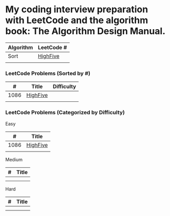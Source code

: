 <h1>My coding interview preparation with LeetCode and the algorithm book: The Algorithm Design Manual.</h1>



| Algorithm | LeetCode # |
| --- | --- |
| Sort | [HighFive](https://github.com/foxfromworld/Coding-Interview-Preparation-with-LeetCode-and-An-Algorithm-Book/blob/main/LeetCode_Solutions/1086HighFive.py "link") |
|  |  |


<h3>LeetCode Problems (Sorted by #)</h3>

| #	| Title	| Difficulty |
| --- | --- | --- |
| 1086 | [HighFive](https://github.com/foxfromworld/Coding-Interview-Preparation-with-LeetCode-and-An-Algorithm-Book/blob/main/LeetCode_Solutions/1086HighFive.py "link") |
|  | |

<h3>LeetCode Problems (Categorized by Difficulty)</h3>

Easy

| #	| Title	|
| --- | --- |
| 1086| [HighFive](https://github.com/foxfromworld/Coding-Interview-Preparation-with-LeetCode-and-An-Algorithm-Book/blob/main/LeetCode_Solutions/1086HighFive.py "link") | 
|  | 

Medium

| #	| Title	|
| --- | --- |
|  | 
|  | 

Hard

| #	| Title	|
| --- | --- |
|  | 
|  | 
